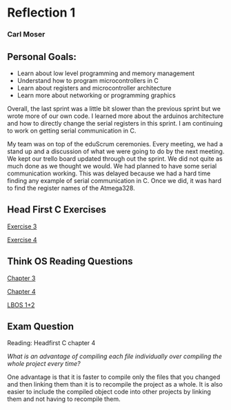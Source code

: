 # Reflection 1
### Carl Moser

## Personal Goals:
  - Learn about low level programming and memory management
  - Understand how to program microcontrollers in C
  - Learn about registers and microcontroller architecture
  - Learn more about networking or programming graphics

Overall, the last sprint was a little bit slower than the previous sprint but we wrote more of our own code. I learned more about the arduinos architecture and how to directly change the serial registers in this sprint. I am continuing to work on getting serial communication in C.

My team was on top of the eduScrum ceremonies. Every meeting, we had a stand up and a discussion of what we were going to do by the next meeting. We kept our trello board updated through out the sprint. We did not quite as much done as we thought we would. We had planned to have some serial communication working. This was delayed because we had a hard time finding any example of serial communication in C. Once we did, it was hard to find the register names of the Atmega328.

## Head First C Exercises

[Exercise 3](../homework/hw03/tee.c)

[Exercise 4](../homework/hw04/trout)

## Think OS Reading Questions

[Chapter 3](../reading_answers/chapter3.md)

[Chapter 4](../reading_answers/chapter4.md)

[LBOS 1+2](../reading_answers/puzzles.md)

## Exam Question

Reading: Headfirst C chapter 4

*What is an advantage of compiling each file individually over compiling the whole project every time?*

One advantage is that it is faster to compile only the files that you changed and then linking them than it is to recompile the project as a whole. It is also easier to include the compiled object code into other projects by linking them and not having to recompile them.